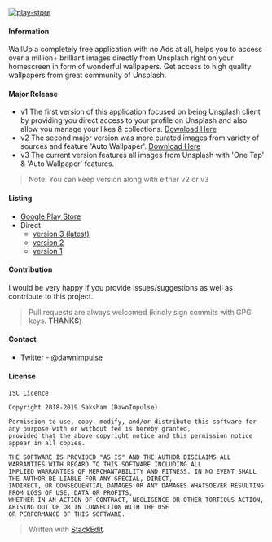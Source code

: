 [![play-store](https://wallup.sourcei.org/assets/meta-bg.png)](https://play.google.com/store/apps/details?id=com.dawnimpulse.wallup)

#### Information
WallUp a completely free application with no Ads at all, helps you to access over a million+ brilliant images directly from Unsplash right on your homescreen in form of wonderful wallpapers. Get access to high quality wallpapers from great community of Unsplash.

#### Major Release
- v1
The first version of this application focused on being Unsplash client by providing you direct access to your profile on Unsplash and also allow you manage your likes & collections. [Download Here](https://github.com/dawnimpulse/wallup-android-deprecated)
- v2
The second major version was more curated images from variety of sources and feature 'Auto Wallpaper'. [Download Here](https://github.com/DawnImpulse/wallup-android/releases/tag/v2.1.0)
- v3
The current version features all images from Unsplash with 'One Tap' & 'Auto Wallpaper' features.

> Note: You can keep version along with either v2 or v3

#### Listing

- [Google Play Store](https://play.google.com/store/apps/details?id=com.dawnimpulse.wallup)
- Direct
 	- [version 3 (latest)](https://github.com/DawnImpulse/wallup-android/releases/tag/v3.0.0)
 	- [version 2](https://github.com/DawnImpulse/wallup-android/releases/tag/v2.1.0)
	- [version 1](https://github.com/dawnimpulse/wallup-android-deprecated)


#### Contribution
I would be very happy if you provide issues/suggestions as well as contribute to this project.

> Pull requests are always welcomed (kindly sign commits with GPG keys. **THANKS**)
#### Contact
-   Twitter -  [@dawnimpulse](https://twitter.com/dawnimpulse)

#### License
~~~~
ISC Licence

Copyright 2018-2019 Saksham (DawnImpulse)

Permission to use, copy, modify, and/or distribute this software for any purpose with or without fee is hereby granted,
provided that the above copyright notice and this permission notice appear in all copies.

THE SOFTWARE IS PROVIDED "AS IS" AND THE AUTHOR DISCLAIMS ALL WARRANTIES WITH REGARD TO THIS SOFTWARE INCLUDING ALL
IMPLIED WARRANTIES OF MERCHANTABILITY AND FITNESS. IN NO EVENT SHALL THE AUTHOR BE LIABLE FOR ANY SPECIAL, DIRECT,
INDIRECT, OR CONSEQUENTIAL DAMAGES OR ANY DAMAGES WHATSOEVER RESULTING FROM LOSS OF USE, DATA OR PROFITS,
WHETHER IN AN ACTION OF CONTRACT, NEGLIGENCE OR OTHER TORTIOUS ACTION, ARISING OUT OF OR IN CONNECTION WITH THE USE
OR PERFORMANCE OF THIS SOFTWARE.
~~~~

> Written with [StackEdit](https://stackedit.io/).